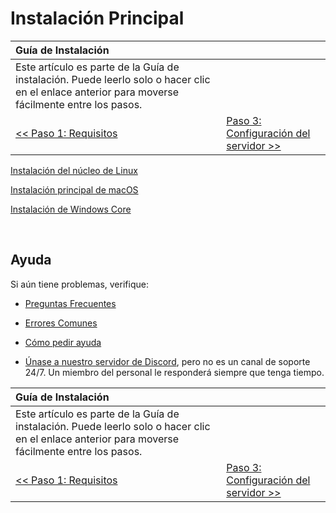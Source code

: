 ﻿# Instalación Principal

| Guía de Instalación | |
| :- | :- |
|  Este artículo es parte de la Guía de instalación. Puede leerlo solo o hacer clic en el enlace anterior para moverse fácilmente entre los pasos. |
| [<< Paso 1: Requisitos](requirements) | [Paso 3: Configuración del servidor >>](server-setup) |

[Instalación del núcleo de Linux](linux-core-installation)

[Instalación principal de macOS](macos-core-installation)

[Instalación de Windows Core](windows-core-installation)

<br>

## Ayuda

Si aún tiene problemas, verifique:

* [Preguntas Frecuentes](faq)

* [Errores Comunes](common-errors)

* [Cómo pedir ayuda](how-to-ask-for-help)

* [Únase a nuestro servidor de Discord](https://discord.gg/gkt4y2x), pero no es un canal de soporte 24/7. Un miembro del personal le responderá siempre que tenga tiempo.

| Guía de Instalación | |
| :- | :- |
|  Este artículo es parte de la Guía de instalación. Puede leerlo solo o hacer clic en el enlace anterior para moverse fácilmente entre los pasos. |
| [<< Paso 1: Requisitos](requirements) | [Paso 3: Configuración del servidor >>](server-setup) |

